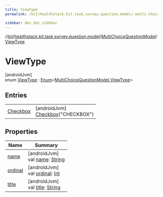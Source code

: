 ```yaml
---
title: ViewType
permalink: /kit/healthstack.kit.task.survey.question.model/-multi-choice-question-model/-view-type/index.html

sidebar: dev_doc_sidebar
---
```

//[kit](../../../../kit.html)/[healthstack.kit.task.survey.question.model](../../index.html)/[MultiChoiceQuestionModel](../index.html)/[ViewType](index.html)



# ViewType



[androidJvm]\
enum [ViewType](index.html) : [Enum](https://kotlinlang.org/api/latest/jvm/stdlib/kotlin/-enum/index.html)&lt;[MultiChoiceQuestionModel.ViewType](index.html)&gt;



## Entries


| | |
|---|---|
| [Checkbox](-checkbox/index.html) | [androidJvm]<br>[Checkbox](-checkbox/index.html)(&quot;CHECKBOX&quot;) |


## Properties


| Name | Summary |
|---|---|
| [name](../../../healthstack.kit.ui.util/-interaction-type/-n-o-t-h-i-n-g/index.html#-372974862%2FProperties%2F-106109196) | [androidJvm]<br>val [name](../../../healthstack.kit.ui.util/-interaction-type/-n-o-t-h-i-n-g/index.html#-372974862%2FProperties%2F-106109196): [String](https://kotlinlang.org/api/latest/jvm/stdlib/kotlin/-string/index.html) |
| [ordinal](../../../healthstack.kit.ui.util/-interaction-type/-n-o-t-h-i-n-g/index.html#-739389684%2FProperties%2F-106109196) | [androidJvm]<br>val [ordinal](../../../healthstack.kit.ui.util/-interaction-type/-n-o-t-h-i-n-g/index.html#-739389684%2FProperties%2F-106109196): [Int](https://kotlinlang.org/api/latest/jvm/stdlib/kotlin/-int/index.html) |
| [title](title.html) | [androidJvm]<br>val [title](title.html): [String](https://kotlinlang.org/api/latest/jvm/stdlib/kotlin/-string/index.html) |

